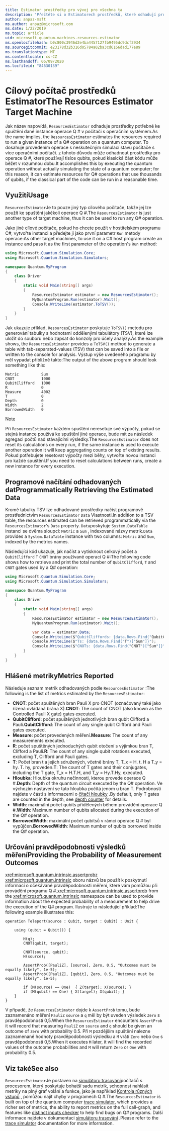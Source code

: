 ```yaml
---
title: Estimator prostředky pro vývoj pro všechna ta
description: 'Přečtěte si o Estimatorech prostředků, které odhadují prostředky potřebné ke spuštění dané instance operace Q # v počítači s více operačními systémy.'
author: anpaz-msft
ms.author: anpaz@microsoft.com
ms.date: 1/22/2019
ms.topic: article
uid: microsoft.quantum.machines.resources-estimator
ms.openlocfilehash: b0c800c3946d2e4ba4457127fb9495dc9dcf2934
ms.sourcegitcommit: e23178d32b316d05784a02ba3cd6166dad177e89
ms.translationtype: MT
ms.contentlocale: cs-CZ
ms.lasthandoff: 06/09/2020
ms.locfileid: "84630139"
---
```

# <a name="the-resources-estimator-target-machine"></a><span data-ttu-id="87b5b-103">Cílový počítač prostředků Estimator</span><span class="sxs-lookup"><span data-stu-id="87b5b-103">The Resources Estimator Target Machine</span></span>

<span data-ttu-id="87b5b-104">Jak název napovídá, `ResourcesEstimator` odhaduje prostředky potřebné ke spuštění dané instance operace Q # v počítači s operačním systémem.</span><span class="sxs-lookup"><span data-stu-id="87b5b-104">As the name implies, the `ResourcesEstimator` estimates the resources required to run a given instance of a Q# operation on a quantum computer.</span></span>
<span data-ttu-id="87b5b-105">To dosahuje provedením operace s neskutečným simulací stavu počítače s více operačními počítači. z tohoto důvodu může odhadnout prostředky pro operace Q #, které používají tisíce qubits, pokud klasická část kódu může běžet v rozumnou dobu.</span><span class="sxs-lookup"><span data-stu-id="87b5b-105">It accomplishes this by executing the quantum operation without actually simulating the state of a quantum computer; for this reason, it can estimate resources for Q# operations that use thousands of qubits, if the classical part of the code can be run in a reasonable time.</span></span>

## <a name="usage"></a><span data-ttu-id="87b5b-106">Využití</span><span class="sxs-lookup"><span data-stu-id="87b5b-106">Usage</span></span>

<span data-ttu-id="87b5b-107">`ResourcesEstimator`Je to pouze jiný typ cílového počítače, takže jej lze použít ke spuštění jakékoli operace Q #.</span><span class="sxs-lookup"><span data-stu-id="87b5b-107">The `ResourcesEstimator` is just another type of target machine, thus it can be used to run any Q# operation.</span></span> 

<span data-ttu-id="87b5b-108">Jako jiné cílové počítače, pokud ho chcete použít v hostitelském programu C#, vytvořte instanci a předejte ji jako první parametr `Run` metody operace:</span><span class="sxs-lookup"><span data-stu-id="87b5b-108">As other target machines, to use it on a C# host program create an instance and pass it as the first parameter of the operation's `Run` method:</span></span>

```csharp
using Microsoft.Quantum.Simulation.Core;
using Microsoft.Quantum.Simulation.Simulators;

namespace Quantum.MyProgram
{
    class Driver
    {
        static void Main(string[] args)
        {
            ResourcesEstimator estimator = new ResourcesEstimator();
            MyQuantumProgram.Run(estimator).Wait();
            Console.WriteLine(estimator.ToTSV());
        }
    }
}
```

<span data-ttu-id="87b5b-109">Jak ukazuje příklad, `ResourcesEstimator` poskytuje `ToTSV()` metodu pro generování tabulky s hodnotami oddělenými tabulátory (TSV), které lze uložit do souboru nebo zapsat do konzoly pro účely analýzy.</span><span class="sxs-lookup"><span data-stu-id="87b5b-109">As the example shows, the `ResourcesEstimator` provides a `ToTSV()` method to generate a table with tab-separated-values (TSV) that can be saved into a file or written to the console for analysis.</span></span> <span data-ttu-id="87b5b-110">Výstup výše uvedeného programu by měl vypadat přibližně takto:</span><span class="sxs-lookup"><span data-stu-id="87b5b-110">The output of the above program should look something like this:</span></span>

```Output
Metric          Sum
CNOT            1000
QubitClifford   1000
R               0
Measure         4002
T               0
Depth           0
Width           2
BorrowedWidth   0
```

> [!NOTE]
> <span data-ttu-id="87b5b-111">Při `ResourcesEstimator` každém spuštění neresetuje své výpočty, pokud se stejná instance používá ke spuštění jiné operace, bude mít za následek agregaci počtů nad stávajícími výsledky.</span><span class="sxs-lookup"><span data-stu-id="87b5b-111">The `ResourcesEstimator` does not reset its calculations on every run, if the same instance is used to execute another operation it will keep aggregating counts on top of existing results.</span></span>
> <span data-ttu-id="87b5b-112">Pokud potřebujete resetovat výpočty mezi běhy, vytvořte novou instanci pro každé spuštění.</span><span class="sxs-lookup"><span data-stu-id="87b5b-112">If you need to reset calculations between runs, create a new instance for every execution.</span></span>


## <a name="programmatically-retrieving-the-estimated-data"></a><span data-ttu-id="87b5b-113">Programové načítání odhadovaných dat</span><span class="sxs-lookup"><span data-stu-id="87b5b-113">Programmatically Retrieving the Estimated Data</span></span>

<span data-ttu-id="87b5b-114">Kromě tabulky TSV lze odhadované prostředky načíst programově prostřednictvím `ResourcesEstimator` `Data` Vlastnosti.</span><span class="sxs-lookup"><span data-stu-id="87b5b-114">In addition to a TSV table, the resources estimated can be retrieved programmatically via the `ResourcesEstimator`'s `Data` property.</span></span> <span data-ttu-id="87b5b-115">`Data`poskytuje `System.DataTable` instanci se dvěma sloupci: `Metric` a `Sum` , indexované názvy metrik.</span><span class="sxs-lookup"><span data-stu-id="87b5b-115">`Data` provides a `System.DataTable` instance with two columns: `Metric` and `Sum`, indexed by the metrics names.</span></span>

<span data-ttu-id="87b5b-116">Následující kód ukazuje, jak načíst a vytisknout celkový počet a `QubitClifford` `T` `CNOT` brány používané operací Q #:</span><span class="sxs-lookup"><span data-stu-id="87b5b-116">The following code shows how to retrieve and print the total number of `QubitClifford`, `T` and `CNOT` gates used by a Q# operation:</span></span>

```csharp
using Microsoft.Quantum.Simulation.Core;
using Microsoft.Quantum.Simulation.Simulators;

namespace Quantum.MyProgram
{
    class Driver
    {
        static void Main(string[] args)
        {
            ResourcesEstimator estimator = new ResourcesEstimator();
            MyQuantumProgram.Run(estimator).Wait();

            var data = estimator.Data;
            Console.WriteLine($"QubitCliffords: {data.Rows.Find("QubitClifford")["Sum"]}");
            Console.WriteLine($"Ts: {data.Rows.Find("T")["Sum"]}");
            Console.WriteLine($"CNOTs: {data.Rows.Find("CNOT")["Sum"]}");
        }
    }
}
```

## <a name="metrics-reported"></a><span data-ttu-id="87b5b-117">Hlášené metriky</span><span class="sxs-lookup"><span data-stu-id="87b5b-117">Metrics Reported</span></span>

<span data-ttu-id="87b5b-118">Následuje seznam metrik odhadovaných podle `ResourcesEstimator` :</span><span class="sxs-lookup"><span data-stu-id="87b5b-118">The following is the list of metrics estimated by the `ResourcesEstimator`:</span></span>

* <span data-ttu-id="87b5b-119">__CNOT__: počet spuštěných bran Pauli X pro CNOT (označovaný také jako řízená ovládaná brána X).</span><span class="sxs-lookup"><span data-stu-id="87b5b-119">__CNOT__: The count of CNOT (also known as the Controlled Pauli X gate) gates executed.</span></span>
* <span data-ttu-id="87b5b-120">__QubitClifford__: počet spuštěných jednotlivých bran qubit Clifford a Pauli.</span><span class="sxs-lookup"><span data-stu-id="87b5b-120">__QubitClifford__: The count of any single qubit Clifford and Pauli gates executed.</span></span>
* <span data-ttu-id="87b5b-121">__Measure__: počet provedených měření.</span><span class="sxs-lookup"><span data-stu-id="87b5b-121">__Measure__:  The count of any measurements executed.</span></span>
* <span data-ttu-id="87b5b-122">__R__: počet spuštěných jednoduchých qubit otočení s výjimkou bran T, Clifford a Pauli.</span><span class="sxs-lookup"><span data-stu-id="87b5b-122">__R__: The count of any single qubit rotations executed, excluding T, Clifford and Pauli gates.</span></span>
* <span data-ttu-id="87b5b-123">__T__: Počet bran t a jejich sdružených, včetně brány T, T_x = H. t. H a T_y = hy. T. hy, proveden.</span><span class="sxs-lookup"><span data-stu-id="87b5b-123">__T__: The count of T gates and their conjugates, including the T gate, T_x = H.T.H, and T_y = Hy.T.Hy, executed.</span></span>
* <span data-ttu-id="87b5b-124">__Hloubka__: Hloubka okruhu nečinnosti, kterou provede operace Q #.</span><span class="sxs-lookup"><span data-stu-id="87b5b-124">__Depth__: Depth of the quantum circuit executed by the Q# operation.</span></span> <span data-ttu-id="87b5b-125">Ve výchozím nastavení se tato hloubka počítá jenom u bran T. Podrobnosti najdete v části s informacemi o [čítači hloubky](xref:microsoft.quantum.machines.qc-trace-simulator.depth-counter) .</span><span class="sxs-lookup"><span data-stu-id="87b5b-125">By default, only T gates are counted in the depth, see [depth counter](xref:microsoft.quantum.machines.qc-trace-simulator.depth-counter) for details.</span></span>
* <span data-ttu-id="87b5b-126">__Width__: maximální počet qubits přidělených během provádění operace Q #.</span><span class="sxs-lookup"><span data-stu-id="87b5b-126">__Width__: Maximum number of qubits allocated during the execution of the Q# operation.</span></span>
* <span data-ttu-id="87b5b-127">__BorrowedWidth__: maximální počet qubitsů v rámci operace Q # byl vypůjčen.</span><span class="sxs-lookup"><span data-stu-id="87b5b-127">__BorrowedWidth__: Maximum number of qubits borrowed inside the Q# operation.</span></span>


## <a name="providing-the-probability-of-measurement-outcomes"></a><span data-ttu-id="87b5b-128">Určování pravděpodobnosti výsledků měření</span><span class="sxs-lookup"><span data-stu-id="87b5b-128">Providing the Probability of Measurement Outcomes</span></span>

<span data-ttu-id="87b5b-129"><xref:microsoft.quantum.intrinsic.assertprob>z <xref:microsoft.quantum.intrinsic> oboru názvů lze použít k poskytnutí informací o očekávané pravděpodobnosti měření, které vám pomůžou při provádění programu Q #.</span><span class="sxs-lookup"><span data-stu-id="87b5b-129"><xref:microsoft.quantum.intrinsic.assertprob> from the <xref:microsoft.quantum.intrinsic> namespace can be used to provide information about the expected probability of a measurement to help drive the execution of the Q# program.</span></span> <span data-ttu-id="87b5b-130">Ilustruje to následující příklad:</span><span class="sxs-lookup"><span data-stu-id="87b5b-130">The following example illustrates this:</span></span>

```qsharp
operation Teleport(source : Qubit, target : Qubit) : Unit {

    using (qubit = Qubit()) {

        H(q);
        CNOT(qubit, target);

        CNOT(source, qubit);
        H(source);

        AssertProb([PauliZ], [source], Zero, 0.5, "Outcomes must be equally likely", 1e-5);
        AssertProb([PauliZ], [qubit], Zero, 0.5, "Outcomes must be equally likely", 1e-5);

        if (M(source) == One)  { Z(target); X(source); }
        if (M(qubit) == One) { X(target); X(qubit); }
    }
}
```

<span data-ttu-id="87b5b-131">V případě, že `ResourcesEstimator` dojde k `AssertProb` tomu, bude zaznamenáno měření `PauliZ` `source` a `q` měl by být uveden výsledek `Zero` s pravděpodobností 0,5.</span><span class="sxs-lookup"><span data-stu-id="87b5b-131">When the `ResourcesEstimator` encounters `AssertProb` it will record that measuring `PauliZ` on `source` and `q` should be given an outcome of `Zero` with probability 0.5.</span></span> <span data-ttu-id="87b5b-132">Při `M` pozdějším spuštění nalezne zaznamenané hodnoty pravděpodobnosti výsledku a `M` vrátí `Zero` nebo `One` s pravděpodobností 0,5.</span><span class="sxs-lookup"><span data-stu-id="87b5b-132">When it executes `M` later, it will find the recorded values of the outcome probabilities and `M` will return `Zero` or `One` with probability 0.5.</span></span>


## <a name="see-also"></a><span data-ttu-id="87b5b-133">Viz také</span><span class="sxs-lookup"><span data-stu-id="87b5b-133">See also</span></span>

<span data-ttu-id="87b5b-134">`ResourcesEstimator`Je postaven na [simulátoru trasování](xref:microsoft.quantum.machines.qc-trace-simulator.intro)počítačů s procesorem, který poskytuje bohatší sadu metrik, schopnost nahlásit metriky na plný graf volání a funkce, jako je například [Kontrola různých vstupů](xref:microsoft.quantum.machines.qc-trace-simulator.distinct-inputs) , pomůžou najít chyby v programech Q #.</span><span class="sxs-lookup"><span data-stu-id="87b5b-134">The `ResourcesEstimator` is built on top of the quantum computer [trace simulator](xref:microsoft.quantum.machines.qc-trace-simulator.intro), which provides a richer set of metrics, the ability to report metrics on the full call-graph, and features like [distinct inputs checker](xref:microsoft.quantum.machines.qc-trace-simulator.distinct-inputs) to help find bugs on Q# programs.</span></span> <span data-ttu-id="87b5b-135">Další informace najdete v dokumentaci [simulátoru trasování](xref:microsoft.quantum.machines.qc-trace-simulator.intro) .</span><span class="sxs-lookup"><span data-stu-id="87b5b-135">Please refer to the [trace simulator](xref:microsoft.quantum.machines.qc-trace-simulator.intro) documentation for more information.</span></span>

